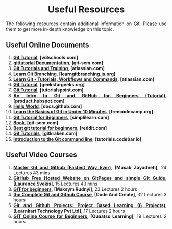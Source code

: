 <div align="justify">

# <div align="center">Useful Resources</div>

The following resources contain additional information on Git. Please use them to get more in-depth knowledge on this topic.

## Useful Online Documents

1. <a href="https://www.w3schools.com/git/"><b>Git Tutorial</b></a>, <b>[w3schools.com]</b>
2. <a href="https://git-scm.com/docs/gittutorial"><b>gittutorial Documentation</b></a>, <b>[git-scm.com]</b>
3. <a href="https://www.atlassian.com/git/tutorials"><b>Git Tutorials and Training</b></a>, <b>[atlassian.com]</b>
4. <a href="https://learngitbranching.js.org/?locale=vi"><b>Learn Git Branching</b></a>, <b>[learngitbranching.js.org]</b>
5. <a href="https://www.atlassian.com/git"><b>Learn Git - Tutorials, Workflows and Commands</b></a>, <b>[atlassian.com]</b>
6. <a href="https://www.geeksforgeeks.org/git-tutorial/"><b>Git Tutorial</b></a>, <b>[geeksforgeeks.org]</b>
7. <a href="https://www.tutorialspoint.com/git/index.htm"><b>Git Tutorial</b></a>, <b>[tutorialspoint.com]</b>
8. <a href="https://product.hubspot.com/blog/git-and-github-tutorial-for-beginners"><b>An Intro to Git and GitHub for Beginners (Tutorial)</b></a>, <b>[product.hubspot.com]</b>
9. <a href="https://docs.github.com/en/get-started/start-your-journey/hello-world"><b>Hello World</b></a>, <b>[docs.github.com]</b>
10. <a href="https://www.freecodecamp.org/news/learn-the-basics-of-git-in-under-10-minutes-da548267cc91/"><b>Learn the Basics of Git in Under 10 Minutes</b></a>, <b>[freecodecamp.org]</b>
11. <a href="https://www.simplilearn.com/tutorials/git-tutorial"><b>Git Tutorial for Beginners</b></a>, <b>[simplilearn.com]</b>
12. <a href="https://git-scm.com/book/en/v2"><b>Book</b></a>, <b>[git-scm.com]</b>
13. <a href="https://www.reddit.com/r/git/comments/t7e9u5/best_git_tutorial_for_beginners/"><b>Best git tutorial for beginners</b></a>, <b>[reddit.com]</b>
14. <a href="https://www.gitkraken.com/learn/git/tutorials"><b>Git Tutorials</b></a>, <b>[gitkraken.com]</b>
15. <a href="https://tutorials.codebar.io/version-control/command-line/tutorial.html"><b>Introduction to the Git command line</b></a>, <b>[tutorials.codebar.io]</b>

## Useful Video Courses

1. <a href="https://www.tutorialspoint.com/master-git-and-github-fastest-way-ever/index.asp"><b>Master Git and Github (Fastest Way Ever)</b></a>, <b>[Musab Zayadneh]</b>, 24 Lectures 43 mins
2. <a href="https://www.tutorialspoint.com/github-free-hosted-website-on-gitpages-and-simple-git-guide/index.asp"><b>GitHub Free Hosted Website on GitPages and simple Git Guide</b></a>, <b>[Laurence Svekis]</b>, 15 Lectures 43 mins
3. <a href="https://www.tutorialspoint.com/git_for_beginners/index.asp"><b>GIT for beginners</b></a>, <b>[Maksym Rudnyi]</b>, 23 Lectures 2 hours
4. <a href="https://www.tutorialspoint.com/git-amp-github-the-complete-git-amp-github-course/index.asp"><b>the Complete Git and Github Course</b></a>, <b>[Code And Create]</b>, 32 Lectures 3 hours
5. <a href="https://www.tutorialspoint.com/git-and-github-projects-project-based-learning-8-projects/index.asp"><b>Git and Github Projects: Project Based Learning (8 Projects)</b></a>, <b>[Learnkart Technology Pvt Ltd]</b>, 17 Lectures 2 hours
6. <a href="https://www.tutorialspoint.com/git-for-beginners/index.asp"><b>GIT Online Course for Beginners</b></a>, <b>[Quaatso Learning]</b>, 19 Lectures 2 hours

</div>
